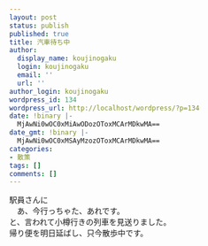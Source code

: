 ```yaml
---
layout: post
status: publish
published: true
title: 汽車待ち中
author:
  display_name: koujinogaku
  login: koujinogaku
  email: ''
  url: ''
author_login: koujinogaku
wordpress_id: 134
wordpress_url: http://localhost/wordpress/?p=134
date: !binary |-
  MjAwNi0wOC0xMiAwODozOToxMCArMDkwMA==
date_gmt: !binary |-
  MjAwNi0wOC0xMSAyMzozOToxMCArMDkwMA==
categories:
- 散策
tags: []
comments: []
---
```

<p>駅員さんに<br />
　あ、今行っちゃた、あれです。<br />
と、言われて小樽行きの列車を見送りました。<br />
帰り便を明日延ばし、只今散歩中です。</p>
